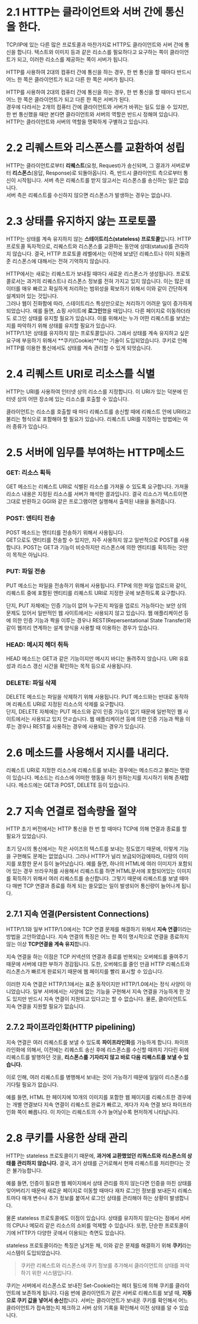 # 2.1 HTTP는 클라이언트와 서버 간에 통신을 한다.

TCP/IP에 있는 다른 많은 프로토콜과 마찬가지로 HTTP도 클라이언트와 서버 간에 통신을 합니다. 텍스트와 이미지 등과 같은 리소스를 필요하다고 요구하는 쪽이 클라이언트가 되고, 이러한 리소스를 제공하는 쪽이 서버가 됩니다.

HTTP를 사용하여 2대의 컴퓨터 간에 통신을 하는 경우, 한 번 통신을 할 때마다 반드시 어느 한 쪽은 클라이언트가 되고 다른 한 쪽은 서버가 됩니다.

HTTP를 사용하여 2대의 컴퓨터 간에 통신을 하는 경우, 한 번 통신을 할 때마다 반드시 어느 한 쪽은 클라이언트가 되고 다른 한 쪽은 서버가 된다.  
경우에 다라서는 2개의 컴퓨터 간에 클라이언트와 서버가 바뀌는 일도 있을 수 있지만, 한 번 통신했을 때만 본다면 클라이언트와 서버의 역할은 반드시 정해여 있습니다. HTTP는 클라이언트와 서버의 역할을 명확하게 구별하고 있습니다.

# 2.2 리퀘스트와 리스폰스를 교환하여 성립

HTTP는 클라이언트로부터 **리퀘스트**(요청, Request)가 송신되며, 그 결과가 서버로부터 **리스폰스**(응답, Response)로 되돌아옵니다. 즉, 반드시 클라이언트 측으로부터 통신이 시작됩니다. 서버 측은 리퀘스트를 받지 않고서는 리스폰스를 송신하는 일은 없습니다.  
서버 측은 리퀘스트를 수신하지 않으면 리스폰스가 발생하는 경우는 없습니다.

# 2.3 상태를 유지하지 않는 프로토콜

HTTP는 상태를 계속 유지하지 않는 **스테이트리스(stateless) 프로토콜**입니다. HTTP 프로토콜 독자적으로, 리퀘스트와 리스폰스를 교환하는 동안에 상태(status)를 관리하지 않습니다. 결국, HTTP 프로토콜 레벨에서는 이전에 보냈던 리퀘스트나 이미 되돌려준 리스폰스에 대해서는 전혀 기억하지 않습니다.

HTTP에서는 새로는 리퀘스트가 보내질 때마다 새로운 리스폰스가 생성됩니다. 프로토콜로서는 과거의 리퀘스트나 리스폰스 정보를 전혀 가지고 있지 않습니다. 이는 많은 데이터를 매우 빠르고 확실하게 처리하는 범위성을 확보하기 위해서 이와 같이 간단하게 설계되어 있는 것입니다.  
그러나 웹이 진화함에 따라, 스테이트리스 특성만으로는 처리하기 어려운 일이 증가하게 되었습니다. 예를 들면, 쇼핑 사이트에 **로그인**했을 때입니다. 다른 페이지로 이동하더라도 로그인 상태를 유지할 필요가 있습니다. 이를 위해서는 누가 어떤 리퀘스트를 보냈는지를 파악하기 위해 상태를 유지할 필요가 있습니다.  
HTTP/1.1은 상태를 유지하지 않는 프로토콜입니다. 그래서 상태를 계속 유지하고 싶은 요구에 부응하기 위해서 **쿠키(Cookie)**라는 기술이 도입되었습니다. 쿠키로 인해 HTTP를 이용한 통신에서도 상태를 계속 관리할 수 있게 되엇습니다.

# 2.4 리퀘스트 URI로 리소스를 식별

HTTP는 URI를 사용하여 인터넷 상의 리소스를 지정합니다. 이 URI가 있는 덕분에 인터넷 상의 어떤 장소에 있는 리소스를 호출할 수 있습니다.

클라이언트는 리소스를 호출할 때 마다 리퀘스트를 송신할 때에 리퀘스트 안에 URI라고 불리는 형식으로 포함해야 할 필요가 있습니다. 리퀘스트 URI를 지정하는 방법에는 여러 종류가 있습니다.

# 2.5 서버에 임무를 부여하는 HTTP메소드

### GET: 리소스 획득

GET 메소드는 리퀘스트 URI로 식별된 리소스를 가져올 수 있도록 요구합니다. 가져올 리소스 내용은 지정된 리소스를 서버가 해석한 결과입니다. 결국 리소스가 텍스트이면 그대로 반환하고 GGI와 같은 프로그램이면 실행해서 출력된 내용을 돌려줍니다.

### POST: 엔티티 전송

POST 메소드는 엔티티를 전송하기 위해서 사용됩니다.  
GET으로도 엔티티를 전송할 수 있지만, 자주 사용하지 않고 일반적으로 POST를 사용합니다. POST는 GET과 기능이 비슷하지만 리스폰스에 의한 엔티티를 획득하는 것만이 목적은 아닙니다.

### PUT: 파일 전송

PUT 메소드는 파일을 전송하기 위해서 사용됩니다. FTP에 의한 파일 업로드와 같이, 리퀘스트 중에 포함된 엔티티를 리퀘스트 URI로 지정한 곳에 보존하도록 요구합니다.

단지, PUT 자체에는 인증 기능이 없어 누구든지 파일을 업로드 가능하다는 보안 상의 문제도 있어서 일반적인 웹 사이트에서는 사용되지 않고 있습니다. 웹 애플리케이션 등에 의한 인증 기능과 짝을 이루는 경우나 REST(Repersentational State Transfer)와 같이 웹끼리 연계하는 설계 양식을 사용할 때 이용하는 경우가 있습니다.

### HEAD: 메시지 헤더 취득

HEAD 메소드는 GET과 같은 기능이지만 메시지 바디는 돌려주지 않습니다. URI 유효성과 리소스 갱신 시간을 확인하는 목적 등으로 사용됩니다.

### DELETE: 파일 삭제

DELETE 메소드는 파일을 삭제하기 위해 사용됩니다. PUT 메소드와는 반대로 동작하며 리퀘스트 URI로 지정된 리소스의 삭제를 요구합니다.  
단지, DELETE 자체에는 PUT 메소드와 같이 인증 기능이 없기 때문에 일반적인 웹 사이트에서는 사용되고 있지 안ㄹ습니다. 웹 애플리케이션 등에 의한 인증 기능과 짝을 이루는 경우나 REST를 사용하는 경우에 사용되는 경우가 있습니다.

# 2.6 메소드를 사용해서 지시를 내리다.

리퀘스트 URI로 지정한 리소스에 리퀘스트를 보내는 경우에는 메소드라고 불리는 명령이 있습니다. 메소드는 리소스에 어떠한 행동을 하기 원하는지를 지시하기 위해 존재합니다. 메소드에는 GET과 POST, DELETE 등이 있습니다.

# 2.7 지속 연결로 접속량을 절약

HTTP 초기 버전에서는 HTTP 통신을 한 번 할 때마다 TCP에 의해 연결과 종료를 할 필요가 있었습니다.

초기 당시의 통신에서는 작은 사이즈의 텍스트를 보내는 정도였기 때문에, 이렇게 기능을 구현해도 문제는 없었습니다. 그러나 HTTP가 널리 보급되어감에따라, 다량의 이미지를 포함한 문서 등이 늘어났습니다. 예를 들면, 하나의 HTML에 여러 이미지가 포함되어 있는 경우 브라우저를 사용해서 리퀘스트를 하면 HTML문서에 포함되어있는 이미지를 획득하기 위해서 여러 리퀘스트를 송신합니다. 그렇기 때문에 리퀘스트를 보낼 때마다 매번 TCP 연결과 종료를 하게 되는 쓸모없는 일이 발생되어 통신량이 늘어나게 됩니다.

## 2.7.1 지속 연결(Persistent Connections)

HTTP/1.1와 일부 HTTP/1.0에서는 TCP 연결 문제를 해결하기 위해서 **지속 연결**이라는 방법을 고안하였습니다. 지속 연결의 특징은 어느 한 쪽이 명시적으로 연결을 종료하지 않는 이상 **TCP연결을 계속 유지**합니다.

지속 연결을 하는 이점은 TCP 커넥션의 연결과 종료를 반복되는 오버헤드를 줄여주기 때문에 서버에 대한 부하가 경감됩니다. 도한, 오버헤드를 줄인 만큼 HTTP 리퀘스트와 리스폰스가 빠르게 완료되기 때문에 웹 페이지를 빨리 표시할 수 있습니다.

이러한 지속 연결은 HTTP/1.1에서는 표준 동작이지만 HTTP/1.0에서는 정식 사양이 아니었습니다. 일부 서버에서는 사양에 없는 기능을 구현해서 지속 연결을 가능하게 한 것도 있지만 반드시 지속 연결이 지원되고 있다고는 할 수 없습니다. 물론, 클라이언트도 지속 연결을 지원할 필요가 없습니다.

## 2.7.2 파이프라인화(HTTP pipelining)

지속 연결은 여러 리퀘스트를 보낼 수 있도록 **파이프라인화**를 가능하게 합니다. 파이프라인화에 의해서, 이전에는 리퀘스트 송신 후에 리스폰스를 수신할 때까지 기다린 뒤에 리퀘스트를 발행하던 것을, **리스폰스를 기자리지 않고 바로 다음 리퀘스트를 보낼 수 있습니다.**

이로 인해, 여러 리퀘스트를 병행해서 보내는 것이 가능하기 때문에 일일이 리스폰스를 기다릴 필요가 없습니다.

예를 들면, HTML 한 페이지에 10개의 이미지를 포함한 웹 페이지를 리퀘스트한 경우에는 개별 연결보다 지속 연결이 리퀘스트 완료가 빠르고, 게다가 지속 연결 보다 파이프라인화 쪽이 빠릅니다. 이 차이는 리퀘스트의 수가 늘어날수록 현저하게 나타납니다.

# 2.8 쿠키를 사용한 상태 관리

HTTP는 stateless 프로토콜이기 때문에, **과거에 교환했었던 리쿼스트와 리스폰스의 상태를 관리하지 않습니다.** 결국, 과거 상태를 근거로해서 현재 리퀘스트를 처리한다는 것은 불가능합니다.

예를 들면, 인증이 필요한 웹 페이지에서 상태 관리를 하지 않는다면 인증을 마친 상태를 잊어버리기 때문에 새로운 페이지로 이동할 때마다 재차 로그인 정보를 보내든지 리퀘스트마다 매개 변수나 추가 정보를 붙여서 로그인 상태를 관리해야 하는 상황이 발생합니다.

물론 stateless 프로토콜에도 이점이 있습니다. 상태를 유지하지 않는다는 점에서 서버의 CPU나 메모리 같은 리소스의 소비를 억제할 수 있습니다. 또한, 단순한 프로토콜이기에 HTTP가 다양한 곳에서 이용되는 측면도 있습니다.

stateless 프로토콜이라는 특징은 남겨둔 채, 이와 같은 문제를 해결하기 위해 **쿠키**라는 시스템이 도입되었습니다.

> 쿠키란 리퀘스트와 리스폰스에 쿠키 정보를 추가해서 클라이언트의 상태를 파악하기 위한 시스템입니다.

쿠키는 서버에서 리스폰스로 보내진 Set-Cookie라는 헤더 필드에 의해 쿠키를 클라이언트에 보존하게 됩니다. 다음 번에 클라이언트가 같은 서버로 리퀘스트를 보낼 때, **자동으로 쿠키 값을 넣어서 송신**합니다. 서버는 클라이언트가 보내온 쿠키를 확인해서 어느 클라이언트가 접속했는지 체크하고 서버 상의 기록을 확인해서 이전 상태를 알 수 있습니다.
